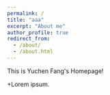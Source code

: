 ```yaml
---
permalink: /
title: "aaa"
excerpt: "About me"
author_profile: true
redirect_from: 
  - /about/
  - /about.html
---
```


This is Yuchen Fang's Homepage!

+Lorem ipsum.
